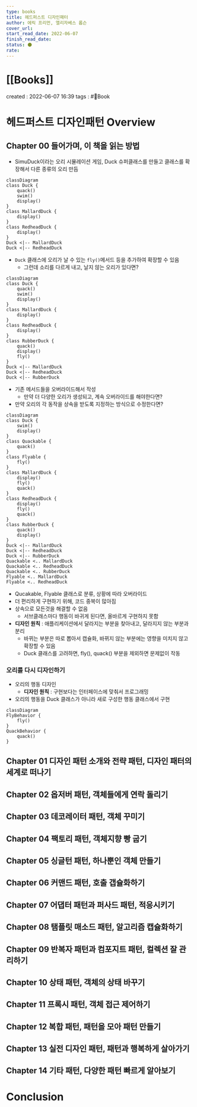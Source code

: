 ```yaml
---
type: books
title: 헤드퍼스트 디자인패터
author: 에릭 프리먼, 엘리자베스 롭슨
cover_url: 
start_read_date: 2022-06-07
finish_read_date: 
status: 🌑
rate: 
---
```


# [[Books]]
created : 2022-06-07 16:39
tags : #📔Book 

# 헤드퍼스트 디자인패턴 Overview

## Chapter 00 들어가며, 이 책을 읽는 방법
- SimuDuck이라는 오리 시뮬레이션 게임, Duck 슈퍼클래스를 만들고 클래스를 확장해서 다른 종류의 오리 만듬

```mermaid
classDiagram
class Duck {
	quack()
	swim()
	display()
}
class MallardDuck {
	display()
}
class RedheadDuck {
	display()
}
Duck <|-- MallardDuck
Duck <|-- RedheadDuck
```

- `Duck` 클래스에 오리가 날 수 있는 `fly()`메서드 등을 추가하여 확장할 수 있음
	- 그런데 소리를 다르게 내고, 날지 않는 오리가 있다면?

```mermaid
classDiagram
class Duck {
	quack()
	swim()
	display()
}
class MallardDuck {
	display()
}
class RedheadDuck {
	display()
}
class RubberDuck {
	quack()
	display()
	fly()
}
Duck <|-- MallardDuck
Duck <|-- RedheadDuck
Duck <|-- RubberDuck
```

- 기존 메서드들을 오버라이드해서 작성
	- 만약 더 다양한 오리가 생성되고, 계속 오버라이드를 해야한다면?
- 만약 오리의 각 동작을 상속을 받도록 지정하는 방식으로 수정한다면?

```mermaid
classDiagram
class Duck {
	swim()
	display()
}
class Quackable {
	quack()
}
class Flyable {
	fly()
}
class MallardDuck {
	display()
	fly()
	quack()
}
class RedheadDuck {
	display()
	fly()
	quack()
}
class RubberDuck {
	quack()
	display()
}
Duck <|-- MallardDuck
Duck <|-- RedheadDuck
Duck <|-- RubberDuck
Quackable <.. MallardDuck
Quackable <.. RedheadDuck
Quackable <.. RubberDuck
Flyable <.. MallardDuck
Flyable <.. RedheadDuck
```

- Qucakable, Flyable 클래스로 분류, 상황에 따라 오버라이드
- 더 편리하게 구현하기 위해, 코드 중복이 많아짐
- 상속으로 모든것을 해결할 수 없음
	- 서브클래스마다 행동이 바귀게 된다면, 올바르게 구현하지 못함
- **디자인 원칙** : 애플리케이션에서 달라지는 부분을 찾아내고, 달라지지 않는 부분과 분리
	- 바뀌는 부분은 따로 뽑아서 캡슐화, 바뀌지 않는 부분에는 영향을 미치지 않고 확장할 수 있음
	- Duck 클래스를 고려하면, fly(), quack() 부분을 제외하면 문제없이 작동

### 오리를 다시 디자인하기
- 오리의 행동 디자인
	- **디자인 원칙** :  구현보다는 인터페이스에 맞춰서 프로그래밍
- 오리의 행동을 Duck 클래스가 아니라 새로 구성한 행동 클래스에서 구현

```mermaid
classDiagram
FlyBehavior {
	fly()
}
QuackBehavior {
	quack()
}
```

## Chapter 01 디자인 패턴 소개와 전략 패턴, 디자인 패터의 세계로 떠나기

## Chapter 02 옵저버 패턴, 객체들에게 연락 돌리기

## Chapter 03 데코레이터 패턴, 객체 꾸미기

## Chapter 04 팩토리 패턴, 객체지향 빵 굽기

## Chapter 05 싱글턴 패턴, 하나뿐인 객체 만들기

## Chapter 06 커맨드 패턴, 호출 갭슐화하기

## Chapter 07 어댑터 패턴과 퍼사드 패턴, 적응시키기

## Chapter 08 탬플릿 매소드 패턴, 알고리즘 캡슐화하기

## Chapter 09 반복자 패턴과 컴포지트 패턴, 컬렉션 잘 관리하기

## Chapter 10 상태 패턴, 객체의 상태 바꾸기

## Chapter 11 프록시 패턴, 객체 접근 제어하기

## Chapter 12 복합 패턴, 패턴을 모아 패턴 만들기

## Chapter 13 실전 디자인 패턴, 패턴과 행복하게 살아가기

## Chapter 14 기타 패턴, 다양한 패턴 빠르게 알아보기

# Conclusion
